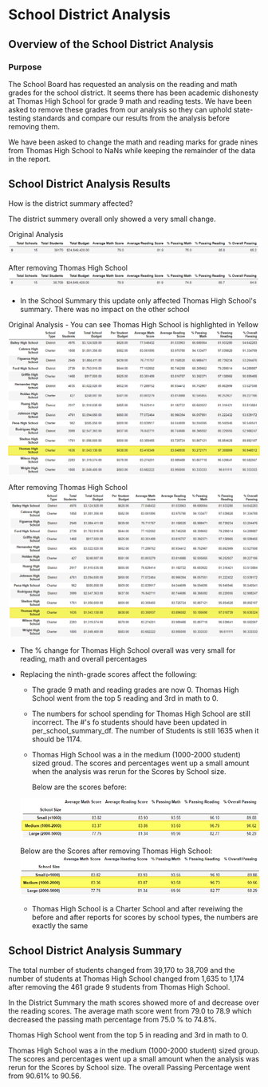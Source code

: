 # School District Analysis 
## Overview of the School District Analysis
### Purpose
The School Board has requested an analysis on the reading and math grades for the school district.  It seems there has been academic dishonesty at Thomas High School for grade 9 math and reading tests.  We have been asked to remove these grades from our analysis so they can uphold state-testing standards and compare our results from the analysis before removing them.

We have been asked to change the math and reading marks for grade nines from Thomas High School to NaNs while keeping the remainder of the data in the report.



## School District Analysis Results

How is the district summary affected?

The district summery overall only showed a very small change.

Original Analysis
<img src="https://github.com/andralobo/Module4-Challenge/blob/main/Resources/District_Summary_before.png?raw=true">

After removing Thomas High School
<img src="https://github.com/andralobo/Module4-Challenge/blob/main/Resources/District_Summary_after.png?raw=true">




-  In the School Summary this update only affected Thomas High School's summary.  There was no impact on the other school 

Original Analysis -  You can see Thomas High School is highlighted in Yellow
<img src="https://github.com/andralobo/Module4-Challenge/blob/main/Resources/School_Summary_before.png?raw=true">

After removing Thomas High School
<img src="https://github.com/andralobo/Module4-Challenge/blob/main/Resources/School_Summary_after.png?raw=true">


-  The % change for Thomas High School overall was very small for reading, math and overall percentages

-  Replacing the ninth-grade scores affect the following:
    - The grade 9 math and reading grades are now 0.  Thomas High School went from the top 5 reading and 3rd in math to 0.
    - The numbers for school spending for Thomas High School are still incorrect.  The #'s fo students should have been updated in per_school_summary_df.  The number of Students is still 1635 when it should be 1174.
    - Thomas High School was a in the medium (1000-2000 student) sized groud. The scores and percentages went up a small amount when the analysis was rerun for the Scores by School size.
	
       Below are the scores before: 
	<img src="https://github.com/andralobo/Module4-Challenge/blob/main/Resources/Scores_Summary_before.png?raw=true">
	
	Below are the Scores after removing Thomas High School:	
	<img src="https://github.com/andralobo/Module4-Challenge/blob/main/Resources/Scores_Summary_after.png?raw=true">
	
    - Thomas High School is a Charter School and after reveiwing the before and after reports for scores by school types, the numbers are exactly the same



## School District Analysis Summary

The total number of students changed from 39,170 to 38,709 and the number of students at Thomas High School changed from 1,635 to 1,174 after removing the 461 grade 9 students from Thomas High School.

In the District Summary the math scores showed more of and decrease over the reading scores.  The average math score went from 79.0 to 78.9 which decreased the passing math percentage from 75.0 % to 74.8%. 

Thomas High School went from the top 5 in reading and 3rd in math to 0.

Thomas High School was a in the medium (1000-2000 student) sized group. The scores and percentages went up a small amount when the analysis was rerun for the Scores by School size.  The overall Passing Percentage went from 90.61% to 90.56.
